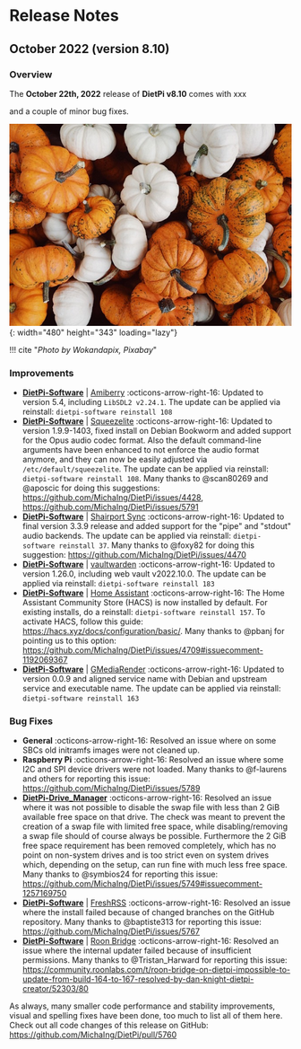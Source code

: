 # Release Notes

## October 2022 (version 8.10)

### Overview

The **October 22th, 2022** release of **DietPi v8.10** comes with xxx

and a couple of minor bug fixes.

![Pumpkin](../assets/images/dietpi-release-v8_10.jpg){: width="480" height="343" loading="lazy"}

!!! cite "*Photo by Wokandapix, Pixabay*"

### Improvements

- [**DietPi-Software**](../../dietpi_tools/#dietpi-software) | [Amiberry](../../software/gaming/#amiberry) :octicons-arrow-right-16: Updated to version 5.4, including `LibSDL2 v2.24.1`. The update can be applied via reinstall: `dietpi-software reinstall 108`
- [**DietPi-Software**](../../dietpi_tools/#dietpi-software) | [Squeezelite](../../software/media/#squeezelite) :octicons-arrow-right-16: Updated to version 1.9.9-1403, fixed install on Debian Bookworm and added support for the Opus audio codec format. Also the default command-line arguments have been enhanced to not enforce the audio format anymore, and they can now be easily adjusted via `/etc/default/squeezelite`. The update can be applied via reinstall: `dietpi-software reinstall 108`. Many thanks to @scan80269 and @aposcic for doing this suggestions: <https://github.com/MichaIng/DietPi/issues/4428>, <https://github.com/MichaIng/DietPi/issues/5791>
- [**DietPi-Software**](../../dietpi_tools/#dietpi-software) | [Shairport Sync](../../software/media/#shairport-sync) :octicons-arrow-right-16: Updated to final version 3.3.9 release and added support for the "pipe" and "stdout" audio backends. The update can be applied via reinstall: `dietpi-software reinstall 37`. Many thanks to @foxy82 for doing this suggestion: <https://github.com/MichaIng/DietPi/issues/4470>
- [**DietPi-Software**](../../dietpi_tools/#dietpi-software) | [vaultwarden](../../software/cloud/#vaultwarden) :octicons-arrow-right-16: Updated to version 1.26.0, including web vault v2022.10.0. The update can be applied via reinstall: `dietpi-software reinstall 183`
- [**DietPi-Software**](../../dietpi_tools/#dietpi-software) | [Home Assistant](../../software/home_automation/#home-assistant) :octicons-arrow-right-16: The Home Assistant Community Store (HACS) is now installed by default. For existing installs, do a reinstall: `dietpi-software reinstall 157`. To activate HACS, follow this guide: <https://hacs.xyz/docs/configuration/basic/>. Many thanks to @pbanj for pointing us to this option: <https://github.com/MichaIng/DietPi/issues/4709#issuecomment-1192069367>
- [**DietPi-Software**](../../dietpi_tools/#dietpi-software) | [GMediaRender](../../software/media/#gmediarender) :octicons-arrow-right-16: Updated to version 0.0.9 and aligned service name with Debian and upstream service and executable name. The update can be applied via reinstall: `dietpi-software reinstall 163`

### Bug Fixes

- **General** :octicons-arrow-right-16: Resolved an issue where on some SBCs old initramfs images were not cleaned up.
- **Raspberry Pi** :octicons-arrow-right-16: Resolved an issue where some I2C and SPI device drivers were not loaded. Many thanks to @f-laurens and others for reporting this issue: <https://github.com/MichaIng/DietPi/issues/5789>
- [**DietPi-Drive_Manager**](../../dietpi_tools/#dietpi-drive-manager) :octicons-arrow-right-16: Resolved an issue where it was not possible to disable the swap file with less than 2 GiB available free space on that drive. The check was meant to prevent the creation of a swap file with limited free space, while disabling/removing a swap file should of course always be possible. Furthermore the 2 GiB free space requirement has been removed completely, which has no point on non-system drives and is too strict even on system drives which, depending on the setup, can run fine with much less free space. Many thanks to @symbios24 for reporting this issue: <https://github.com/MichaIng/DietPi/issues/5749#issuecomment-1257169750>
- [**DietPi-Software**](../../dietpi_tools/#dietpi-software) | [FreshRSS](../../software/social/#freshrss) :octicons-arrow-right-16: Resolved an issue where the install failed because of changed branches on the GitHub repository. Many thanks to @baptiste313 for reporting this issue: <https://github.com/MichaIng/DietPi/issues/5767>
- [**DietPi-Software**](../../dietpi_tools/#dietpi-software) | [Roon Bridge](../../software/media/#roon-bridge) :octicons-arrow-right-16: Resolved an issue where the internal updater failed because of insufficient permissions. Many thanks to @Tristan_Harward for reporting this issue: <https://community.roonlabs.com/t/roon-bridge-on-dietpi-impossible-to-update-from-build-164-to-167-resolved-by-dan-knight-dietpi-creator/52303/80>

As always, many smaller code performance and stability improvements, visual and spelling fixes have been done, too much to list all of them here. Check out all code changes of this release on GitHub: <https://github.com/MichaIng/DietPi/pull/5760>
